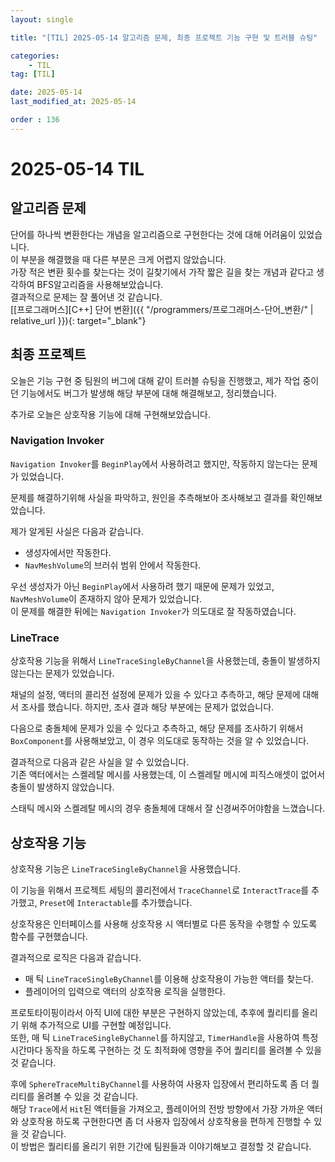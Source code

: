 ```yaml
---
layout: single

title: "[TIL] 2025-05-14 알고리즘 문제, 최종 프로젝트 기능 구현 및 트러블 슈팅"

categories:
    - TIL
tag: [TIL]

date: 2025-05-14
last_modified_at: 2025-05-14

order : 136
---
```


# 2025-05-14 TIL

## 알고리즘 문제

단어를 하나씩 변환한다는 개념을 알고리즘으로 구현한다는 것에 대해 어려움이 있었습니다.  
이 부분을 해결했을 때 다른 부분은 크게 어렵지 않았습니다.  
가장 적은 변환 횟수를 찾는다는 것이 길찾기에서 가작 짧은 길을 찾는 개념과 같다고 생각하여 BFS알고리즘을 사용해보았습니다.  
결과적으로 문제는 잘 풀어낸 것 같습니다.  
[[프로그래머스][C++] 단어 변환]({{ "/programmers/프로그래머스-단어_변환/" | relative_url }}){: target="_blank"}

## 최종 프로젝트

오늘은 기능 구현 중 팀원의 버그에 대해 같이 트러블 슈팅을 진행했고, 제가 작업 중이던 기능에서도 버그가 발생해 해당 부분에 대해 해결해보고, 정리했습니다.

추가로 오늘은 상호작용 기능에 대해 구현해보았습니다.

### Navigation Invoker

`Navigation Invoker`를 `BeginPlay`에서 사용하려고 했지만, 작동하지 않는다는 문제가 있었습니다.

문제를 해결하기위해 사실을 파악하고, 원인을 추측해보아 조사해보고 결과를 확인해보았습니다.

제가 알게된 사실은 다음과 같습니다.

+ 생성자에서만 작동한다.
+ `NavMeshVolume`의 브러쉬 범위 안에서 작동한다.

우선 생성자가 아닌 `BeginPlay`에서 사용하려 했기 때문에 문제가 있었고, `NavMeshVolume`이 존재하지 않아 문제가 있었습니다.  
이 문제를 해결한 뒤에는 `Navigation Invoker`가 의도대로 잘 작동하였습니다.

### LineTrace

상호작용 기능을 위해서 `LineTraceSingleByChannel`을 사용했는데, 충돌이 발생하지 않는다는 문제가 있었습니다.

채널의 설정, 액터의 콜리전 설정에 문제가 있을 수 있다고 추측하고, 해당 문제에 대해서 조사를 했습니다.
하지만, 조사 결과 해당 부분에는 문제가 없었습니다.

다음으로 충돌체에 문제가 있을 수 있다고 추측하고, 해당 문제를 조사하기 위해서 `BoxComponent`를 사용해보았고, 이 경우 의도대로 동작하는 것을 알 수 있었습니다.

결과적으로 다음과 같은 사실을 알 수 있었습니다.  
기존 액터에서는 스켈레탈 메시를 사용했는데, 이 스켈레탈 메시에 피직스애셋이 없어서 충돌이 발생하지 않았습니다.

스태틱 메시와 스켈레탈 메시의 경우 충돌체에 대해서 잘 신경써주어야함을 느꼈습니다.

## 상호작용 기능

상호작용 기능은 `LineTraceSingleByChannel`을 사용했습니다.

이 기능을 위해서 프로젝트 세팅의 콜리전에서 `TraceChannel`로 `InteractTrace`를 추가했고, `Preset`에 `Interactable`를 추가했습니다.

상호작용은 인터페이스를 사용해 상호작용 시 액터별로 다른 동작을 수행할 수 있도록 함수를 구현했습니다.

결과적으로 로직은 다음과 같습니다.

+ 매 틱 `LineTraceSingleByChannel`를 이용해 상호작용이 가능한 액터를 찾는다.
+ 플레이어의 입력으로 액터의 상호작용 로직을 실행한다.

프로토타이핑이라서 아직 UI에 대한 부분은 구현하지 않았는데, 추후에 퀄리티를 올리기 위해 추가적으로 UI를 구현할 예정입니다.  
또한, 매 틱 `LineTraceSingleByChannel`를 하지않고, `TimerHandle`을 사용하여 특정 시간마다 동작을 하도록 구현하는 것 도 최적화에 영향을 주어 퀄리티를 올려볼 수 있을 것 같습니다.

후에 `SphereTraceMultiByChannel`를 사용하여 사용자 입장에서 편리하도록 좀 더 퀄리티를 올려볼 수 있을 것 같습니다.  
해당 `Trace`에서 `Hit`된 액터들을 가져오고, 플레이어의 전방 방향에서 가장 가까운 액터와 상호작용 하도록 구현한다면 좀 더 사용자 입장에서 상호작용을 편하게 진행할 수 있을 것 같습니다.  
이 방법은 퀄리티를 올리기 위한 기간에 팀원들과 이야기해보고 결정할 것 같습니다.